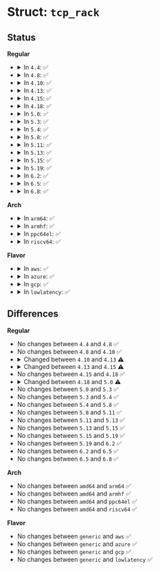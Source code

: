 # Struct: <code>tcp_rack</code>

## Status
<b>Regular</b>
<ul>
<li>
<details>
<summary>In <code>4.4</code>: ✅</summary>

```c
struct tcp_rack {
    struct skb_mstamp mstamp;
    u8 advanced;
    u8 reord;
};
```
</details>
</li>
<li>
<details>
<summary>In <code>4.8</code>: ✅</summary>

```c
struct tcp_rack {
    struct skb_mstamp mstamp;
    u8 advanced;
    u8 reord;
};
```
</details>
</li>
<li>
<details>
<summary>In <code>4.10</code>: ✅</summary>

```c
struct tcp_rack {
    struct skb_mstamp mstamp;
    u8 advanced;
    u8 reord;
};
```
</details>
</li>
<li>
<details>
<summary>In <code>4.13</code>: ✅</summary>

```c
struct tcp_rack {
    u64 mstamp;
    u32 rtt_us;
    u32 end_seq;
    u8 advanced;
    u8 reord;
};
```
</details>
</li>
<li>
<details>
<summary>In <code>4.15</code>: ✅</summary>

```c
struct tcp_rack {
    u64 mstamp;
    u32 rtt_us;
    u32 end_seq;
    u32 last_delivered;
    u8 reo_wnd_steps;
    u8 reo_wnd_persist;
    u8 dsack_seen;
    u8 advanced;
    u8 reord;
};
```
</details>
</li>
<li>
<details>
<summary>In <code>4.18</code>: ✅</summary>

```c
struct tcp_rack {
    u64 mstamp;
    u32 rtt_us;
    u32 end_seq;
    u32 last_delivered;
    u8 reo_wnd_steps;
    u8 reo_wnd_persist;
    u8 dsack_seen;
    u8 advanced;
    u8 reord;
};
```
</details>
</li>
<li>
<details>
<summary>In <code>5.0</code>: ✅</summary>

```c
struct tcp_rack {
    u64 mstamp;
    u32 rtt_us;
    u32 end_seq;
    u32 last_delivered;
    u8 reo_wnd_steps;
    u8 reo_wnd_persist;
    u8 dsack_seen;
    u8 advanced;
};
```
</details>
</li>
<li>
<details>
<summary>In <code>5.3</code>: ✅</summary>

```c
struct tcp_rack {
    u64 mstamp;
    u32 rtt_us;
    u32 end_seq;
    u32 last_delivered;
    u8 reo_wnd_steps;
    u8 reo_wnd_persist;
    u8 dsack_seen;
    u8 advanced;
};
```
</details>
</li>
<li>
<details>
<summary>In <code>5.4</code>: ✅</summary>

```c
struct tcp_rack {
    u64 mstamp;
    u32 rtt_us;
    u32 end_seq;
    u32 last_delivered;
    u8 reo_wnd_steps;
    u8 reo_wnd_persist;
    u8 dsack_seen;
    u8 advanced;
};
```
</details>
</li>
<li>
<details>
<summary>In <code>5.8</code>: ✅</summary>

```c
struct tcp_rack {
    u64 mstamp;
    u32 rtt_us;
    u32 end_seq;
    u32 last_delivered;
    u8 reo_wnd_steps;
    u8 reo_wnd_persist;
    u8 dsack_seen;
    u8 advanced;
};
```
</details>
</li>
<li>
<details>
<summary>In <code>5.11</code>: ✅</summary>

```c
struct tcp_rack {
    u64 mstamp;
    u32 rtt_us;
    u32 end_seq;
    u32 last_delivered;
    u8 reo_wnd_steps;
    u8 reo_wnd_persist;
    u8 dsack_seen;
    u8 advanced;
};
```
</details>
</li>
<li>
<details>
<summary>In <code>5.13</code>: ✅</summary>

```c
struct tcp_rack {
    u64 mstamp;
    u32 rtt_us;
    u32 end_seq;
    u32 last_delivered;
    u8 reo_wnd_steps;
    u8 reo_wnd_persist;
    u8 dsack_seen;
    u8 advanced;
};
```
</details>
</li>
<li>
<details>
<summary>In <code>5.15</code>: ✅</summary>

```c
struct tcp_rack {
    u64 mstamp;
    u32 rtt_us;
    u32 end_seq;
    u32 last_delivered;
    u8 reo_wnd_steps;
    u8 reo_wnd_persist;
    u8 dsack_seen;
    u8 advanced;
};
```
</details>
</li>
<li>
<details>
<summary>In <code>5.19</code>: ✅</summary>

```c
struct tcp_rack {
    u64 mstamp;
    u32 rtt_us;
    u32 end_seq;
    u32 last_delivered;
    u8 reo_wnd_steps;
    u8 reo_wnd_persist;
    u8 dsack_seen;
    u8 advanced;
};
```
</details>
</li>
<li>
<details>
<summary>In <code>6.2</code>: ✅</summary>

```c
struct tcp_rack {
    u64 mstamp;
    u32 rtt_us;
    u32 end_seq;
    u32 last_delivered;
    u8 reo_wnd_steps;
    u8 reo_wnd_persist;
    u8 dsack_seen;
    u8 advanced;
};
```
</details>
</li>
<li>
<details>
<summary>In <code>6.5</code>: ✅</summary>

```c
struct tcp_rack {
    u64 mstamp;
    u32 rtt_us;
    u32 end_seq;
    u32 last_delivered;
    u8 reo_wnd_steps;
    u8 reo_wnd_persist;
    u8 dsack_seen;
    u8 advanced;
};
```
</details>
</li>
<li>
<details>
<summary>In <code>6.8</code>: ✅</summary>

```c
struct tcp_rack {
    u64 mstamp;
    u32 rtt_us;
    u32 end_seq;
    u32 last_delivered;
    u8 reo_wnd_steps;
    u8 reo_wnd_persist;
    u8 dsack_seen;
    u8 advanced;
};
```
</details>
</li>
</ul>
<b>Arch</b>
<ul>
<li>
<details>
<summary>In <code>arm64</code>: ✅</summary>

```c
struct tcp_rack {
    u64 mstamp;
    u32 rtt_us;
    u32 end_seq;
    u32 last_delivered;
    u8 reo_wnd_steps;
    u8 reo_wnd_persist;
    u8 dsack_seen;
    u8 advanced;
};
```
</details>
</li>
<li>
<details>
<summary>In <code>armhf</code>: ✅</summary>

```c
struct tcp_rack {
    u64 mstamp;
    u32 rtt_us;
    u32 end_seq;
    u32 last_delivered;
    u8 reo_wnd_steps;
    u8 reo_wnd_persist;
    u8 dsack_seen;
    u8 advanced;
};
```
</details>
</li>
<li>
<details>
<summary>In <code>ppc64el</code>: ✅</summary>

```c
struct tcp_rack {
    u64 mstamp;
    u32 rtt_us;
    u32 end_seq;
    u32 last_delivered;
    u8 reo_wnd_steps;
    u8 reo_wnd_persist;
    u8 dsack_seen;
    u8 advanced;
};
```
</details>
</li>
<li>
<details>
<summary>In <code>riscv64</code>: ✅</summary>

```c
struct tcp_rack {
    u64 mstamp;
    u32 rtt_us;
    u32 end_seq;
    u32 last_delivered;
    u8 reo_wnd_steps;
    u8 reo_wnd_persist;
    u8 dsack_seen;
    u8 advanced;
};
```
</details>
</li>
</ul>
<b>Flavor</b>
<ul>
<li>
<details>
<summary>In <code>aws</code>: ✅</summary>

```c
struct tcp_rack {
    u64 mstamp;
    u32 rtt_us;
    u32 end_seq;
    u32 last_delivered;
    u8 reo_wnd_steps;
    u8 reo_wnd_persist;
    u8 dsack_seen;
    u8 advanced;
};
```
</details>
</li>
<li>
<details>
<summary>In <code>azure</code>: ✅</summary>

```c
struct tcp_rack {
    u64 mstamp;
    u32 rtt_us;
    u32 end_seq;
    u32 last_delivered;
    u8 reo_wnd_steps;
    u8 reo_wnd_persist;
    u8 dsack_seen;
    u8 advanced;
};
```
</details>
</li>
<li>
<details>
<summary>In <code>gcp</code>: ✅</summary>

```c
struct tcp_rack {
    u64 mstamp;
    u32 rtt_us;
    u32 end_seq;
    u32 last_delivered;
    u8 reo_wnd_steps;
    u8 reo_wnd_persist;
    u8 dsack_seen;
    u8 advanced;
};
```
</details>
</li>
<li>
<details>
<summary>In <code>lowlatency</code>: ✅</summary>

```c
struct tcp_rack {
    u64 mstamp;
    u32 rtt_us;
    u32 end_seq;
    u32 last_delivered;
    u8 reo_wnd_steps;
    u8 reo_wnd_persist;
    u8 dsack_seen;
    u8 advanced;
};
```
</details>
</li>
</ul>

## Differences
<b>Regular</b>
<ul>
<li>
No changes between <code>4.4</code> and <code>4.8</code> ✅
</li>
<li>
No changes between <code>4.8</code> and <code>4.10</code> ✅
</li>
<li>
<details>
<summary>Changed between <code>4.10</code> and <code>4.13</code> ⚠️</summary>
<ul>
<li>
<b>Field added. </b>
<code>u32 rtt_us</code>
</li>
<li>
<b>Field added. </b>
<code>u32 end_seq</code>
</li>
<li>
<b>Field type changed. </b>
<code>struct skb_mstamp mstamp</code> ➡️ <code>u64 mstamp</code>
</li>
</ul>
</details>
</li>
<li>
<details>
<summary>Changed between <code>4.13</code> and <code>4.15</code> ⚠️</summary>
<ul>
<li>
<b>Field added. </b>
<code>u32 last_delivered</code>
</li>
<li>
<b>Field added. </b>
<code>u8 reo_wnd_steps</code>
</li>
<li>
<b>Field added. </b>
<code>u8 reo_wnd_persist</code>
</li>
<li>
<b>Field added. </b>
<code>u8 dsack_seen</code>
</li>
</ul>
</details>
</li>
<li>
No changes between <code>4.15</code> and <code>4.18</code> ✅
</li>
<li>
<details>
<summary>Changed between <code>4.18</code> and <code>5.0</code> ⚠️</summary>
<ul>
<li>
<b>Field removed. </b>
<code>u8 reord</code>
</li>
</ul>
</details>
</li>
<li>
No changes between <code>5.0</code> and <code>5.3</code> ✅
</li>
<li>
No changes between <code>5.3</code> and <code>5.4</code> ✅
</li>
<li>
No changes between <code>5.4</code> and <code>5.8</code> ✅
</li>
<li>
No changes between <code>5.8</code> and <code>5.11</code> ✅
</li>
<li>
No changes between <code>5.11</code> and <code>5.13</code> ✅
</li>
<li>
No changes between <code>5.13</code> and <code>5.15</code> ✅
</li>
<li>
No changes between <code>5.15</code> and <code>5.19</code> ✅
</li>
<li>
No changes between <code>5.19</code> and <code>6.2</code> ✅
</li>
<li>
No changes between <code>6.2</code> and <code>6.5</code> ✅
</li>
<li>
No changes between <code>6.5</code> and <code>6.8</code> ✅
</li>
</ul>
<b>Arch</b>
<ul>
<li>
No changes between <code>amd64</code> and <code>arm64</code> ✅
</li>
<li>
No changes between <code>amd64</code> and <code>armhf</code> ✅
</li>
<li>
No changes between <code>amd64</code> and <code>ppc64el</code> ✅
</li>
<li>
No changes between <code>amd64</code> and <code>riscv64</code> ✅
</li>
</ul>
<b>Flavor</b>
<ul>
<li>
No changes between <code>generic</code> and <code>aws</code> ✅
</li>
<li>
No changes between <code>generic</code> and <code>azure</code> ✅
</li>
<li>
No changes between <code>generic</code> and <code>gcp</code> ✅
</li>
<li>
No changes between <code>generic</code> and <code>lowlatency</code> ✅
</li>
</ul>
